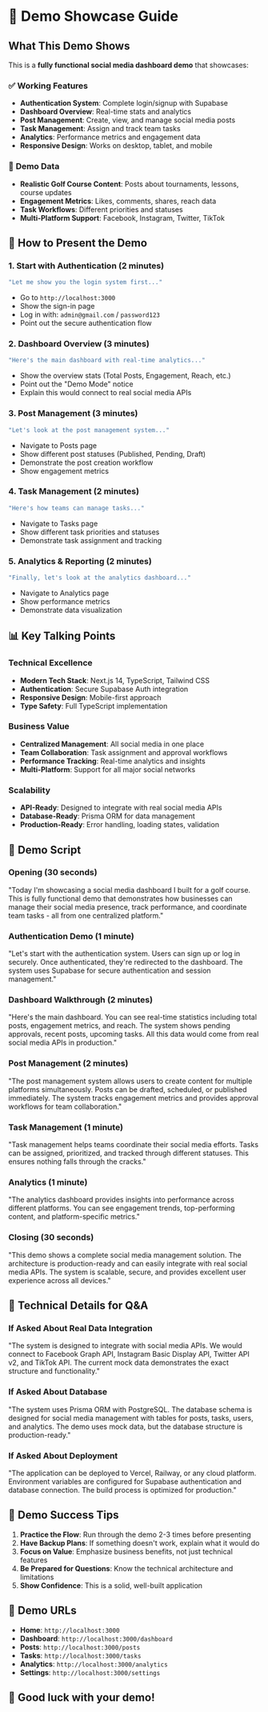 # 🎯 **Demo Showcase Guide**

## **What This Demo Shows**

This is a **fully functional social media dashboard demo** that showcases:

### ✅ **Working Features**

- **Authentication System**: Complete login/signup with Supabase
- **Dashboard Overview**: Real-time stats and analytics
- **Post Management**: Create, view, and manage social media posts
- **Task Management**: Assign and track team tasks
- **Analytics**: Performance metrics and engagement data
- **Responsive Design**: Works on desktop, tablet, and mobile

### 🎨 **Demo Data**

- **Realistic Golf Course Content**: Posts about tournaments, lessons, course updates
- **Engagement Metrics**: Likes, comments, shares, reach data
- **Task Workflows**: Different priorities and statuses
- **Multi-Platform Support**: Facebook, Instagram, Twitter, TikTok

## 🚀 **How to Present the Demo**

### **1. Start with Authentication (2 minutes)**

```bash
"Let me show you the login system first..."
```

- Go to `http://localhost:3000`
- Show the sign-in page
- Log in with: `admin@gmail.com` / `password123`
- Point out the secure authentication flow

### **2. Dashboard Overview (3 minutes)**

```bash
"Here's the main dashboard with real-time analytics..."
```

- Show the overview stats (Total Posts, Engagement, Reach, etc.)
- Point out the "Demo Mode" notice
- Explain this would connect to real social media APIs

### **3. Post Management (3 minutes)**

```bash
"Let's look at the post management system..."
```

- Navigate to Posts page
- Show different post statuses (Published, Pending, Draft)
- Demonstrate the post creation workflow
- Show engagement metrics

### **4. Task Management (2 minutes)**

```bash
"Here's how teams can manage tasks..."
```

- Navigate to Tasks page
- Show different task priorities and statuses
- Demonstrate task assignment and tracking

### **5. Analytics & Reporting (2 minutes)**

```bash
"Finally, let's look at the analytics dashboard..."
```

- Navigate to Analytics page
- Show performance metrics
- Demonstrate data visualization

## 📊 **Key Talking Points**

### **Technical Excellence**

- **Modern Tech Stack**: Next.js 14, TypeScript, Tailwind CSS
- **Authentication**: Secure Supabase Auth integration
- **Responsive Design**: Mobile-first approach
- **Type Safety**: Full TypeScript implementation

### **Business Value**

- **Centralized Management**: All social media in one place
- **Team Collaboration**: Task assignment and approval workflows
- **Performance Tracking**: Real-time analytics and insights
- **Multi-Platform**: Support for all major social networks

### **Scalability**

- **API-Ready**: Designed to integrate with real social media APIs
- **Database-Ready**: Prisma ORM for data management
- **Production-Ready**: Error handling, loading states, validation

## 🎯 **Demo Script**

### **Opening (30 seconds)**

"Today I'm showcasing a social media dashboard I built for a golf course. This is
fully functional demo that demonstrates how businesses can manage their social media
presence, track performance, and coordinate team tasks - all from one centralized
platform."

### **Authentication Demo (1 minute)**

"Let's start with the authentication system. Users can sign up or log in securely.
Once authenticated, they're redirected to the dashboard. The system uses Supabase
for secure authentication and session management."

### **Dashboard Walkthrough (2 minutes)**

"Here's the main dashboard. You can see real-time statistics including total posts,
engagement metrics, and reach. The system shows pending approvals, recent posts,
upcoming tasks. All this data would come from real social media APIs in production."

### **Post Management (2 minutes)**

"The post management system allows users to create content for multiple platforms
simultaneously. Posts can be drafted, scheduled, or published immediately. The
system tracks engagement metrics and provides approval workflows for team
collaboration."

### **Task Management (1 minute)**

"Task management helps teams coordinate their social media efforts. Tasks can be
assigned, prioritized, and tracked through different statuses. This ensures nothing
falls through the cracks."

### **Analytics (1 minute)**

"The analytics dashboard provides insights into performance across different
platforms. You can see engagement trends, top-performing content, and
platform-specific metrics."

### **Closing (30 seconds)**

"This demo shows a complete social media management solution. The architecture is
production-ready and can easily integrate with real social media APIs. The system
is scalable, secure, and provides excellent user experience across all devices."

## 🔧 **Technical Details for Q&A**

### **If Asked About Real Data Integration**

"The system is designed to integrate with social media APIs. We would connect to
Facebook Graph API, Instagram Basic Display API, Twitter API v2, and TikTok API.
The current mock data demonstrates the exact structure and functionality."

### **If Asked About Database**

"The system uses Prisma ORM with PostgreSQL. The database schema is designed for
social media management with tables for posts, tasks, users, and analytics. The
demo uses mock data, but the database structure is production-ready."

### **If Asked About Deployment**

"The application can be deployed to Vercel, Railway, or any cloud platform.
Environment variables are configured for Supabase authentication and database
connection. The build process is optimized for production."

## 🎉 **Demo Success Tips**

1. **Practice the Flow**: Run through the demo 2-3 times before presenting
2. **Have Backup Plans**: If something doesn't work, explain what it would do
3. **Focus on Value**: Emphasize business benefits, not just technical features
4. **Be Prepared for Questions**: Know the technical architecture and limitations
5. **Show Confidence**: This is a solid, well-built application

## 📱 **Demo URLs**

- **Home**: `http://localhost:3000`
- **Dashboard**: `http://localhost:3000/dashboard`
- **Posts**: `http://localhost:3000/posts`
- **Tasks**: `http://localhost:3000/tasks`
- **Analytics**: `http://localhost:3000/analytics`
- **Settings**: `http://localhost:3000/settings`

## 🚀 **Good luck with your demo!**
